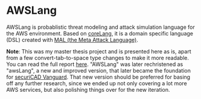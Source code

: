# AWSLang

AWSLang is probablistic threat modeling and attack simulation language for the AWS environment. Based on [coreLang](https://github.com/pontusj101/coreLang), it is a domain specific language (DSL) created with [MAL (the Meta Attack Language)](https://github.com/pontusj101/MAL).

**Note**: This was my master thesis project and is presented here as is, apart from a few convert-tab-to-space type changes to make it more readable. You can read the full report [here](https://kth.diva-portal.org/smash/record.jsf?dswid=-6474&pid=diva2%3A1330746&c=3&searchType=SIMPLE&language=en&query=AWSLang&af=%5B%5D&aq=%5B%5B%5D%5D&aq2=%5B%5B%5D%5D&aqe=%5B%5D&noOfRows=50&sortOrder=author_sort_asc&sortOrder2=title_sort_asc&onlyFullText=false&sf=all). "AWSLang" was later rechristened as "awsLang", a new and improved version, that later became the foundation for [securiCAD Vanguard](https://foreseeti.com/securicad-vanguard-for-aws/). That new version should be preferred for basing off any further research, since we ended up not only covering a lot more AWS services, but also polishing things over for the new iteration.

